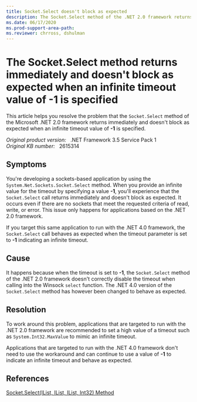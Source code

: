 ```yaml
---
title: Socket.Select doesn't block as expected
description: The Socket.Select method of the .NET 2.0 framework returns immediately and doesn't block as expected when an infinite timeout value of -1 is specified.
ms.date: 06/17/2020
ms.prod-support-area-path: 
ms.reviewer: chrross, dshulman
---
```

# The Socket.Select method returns immediately and doesn't block as expected when an infinite timeout value of -1 is specified

This article helps you resolve the problem that the `Socket.Select` method of the Microsoft .NET 2.0 framework returns immediately and doesn't block as expected when an infinite timeout value of **-1** is specified.

_Original product version:_ &nbsp; .NET Framework 3.5 Service Pack 1  
_Original KB number:_ &nbsp; 2615314

## Symptoms

You're developing a sockets-based application by using the `System.Net.Sockets.Socket.Select` method. When you provide an infinite value for the timeout by specifying a value **-1**, you'll experience that the `Socket.Select` call returns immediately and doesn't block as expected. It occurs even if there are no sockets that meet the requested criteria of read, write, or error. This issue only happens for applications based on the .NET 2.0 framework.

If you target this same application to run with the .NET 4.0 framework, the `Socket.Select` call behaves as expected when the timeout parameter is set to **-1** indicating an infinite timeout.

## Cause

It happens because when the timeout is set to **-1**, the `Socket.Select` method of the .NET 2.0 framework doesn't correctly disable the timeout when calling into the Winsock `select` function. The .NET 4.0 version of the `Socket.Select` method has however been changed to behave as expected.

## Resolution

To work around this problem, applications that are targeted to run with the .NET 2.0 framework are recommended to set a high value of a timeout such as `System.Int32.MaxValue` to mimic an infinite timeout.

Applications that are targeted to run with the .NET 4.0 framework don't need to use the workaround and can continue to use a value of **-1** to indicate an infinite timeout and behave as expected.

## References

[Socket.Select(IList, IList, IList, Int32) Method](/dotnet/api/system.net.sockets.socket.select)

